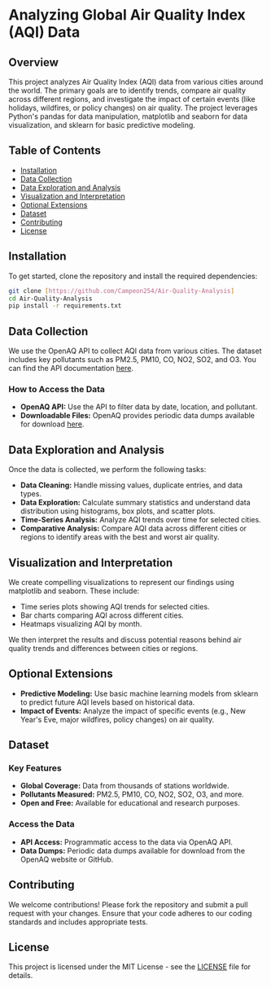 # Analyzing Global Air Quality Index (AQI) Data

## Overview

This project analyzes Air Quality Index (AQI) data from various cities around the world. The primary goals are to identify trends, compare air quality across different regions, and investigate the impact of certain events (like holidays, wildfires, or policy changes) on air quality. The project leverages Python's pandas for data manipulation, matplotlib and seaborn for data visualization, and sklearn for basic predictive modeling.

## Table of Contents
- [Installation](#installation)
- [Data Collection](#data-collection)
- [Data Exploration and Analysis](#data-exploration-and-analysis)
- [Visualization and Interpretation](#visualization-and-interpretation)
- [Optional Extensions](#optional-extensions)
- [Dataset](#dataset)
- [Contributing](#contributing)
- [License](#license)

## Installation

To get started, clone the repository and install the required dependencies:

```bash
git clone [https://github.com/Campeon254/Air-Quality-Analysis]
cd Air-Quality-Analysis
pip install -r requirements.txt
```

## Data Collection

We use the OpenAQ API to collect AQI data from various cities. The dataset includes key pollutants such as PM2.5, PM10, CO, NO2, SO2, and O3. You can find the API documentation [here](https://docs.openaq.org/).

### How to Access the Data

- **OpenAQ API:** Use the API to filter data by date, location, and pollutant.
- **Downloadable Files:** OpenAQ provides periodic data dumps available for download [here](https://openaq.org/#/download).

## Data Exploration and Analysis

Once the data is collected, we perform the following tasks:

- **Data Cleaning:** Handle missing values, duplicate entries, and data types.
- **Data Exploration:** Calculate summary statistics and understand data distribution using histograms, box plots, and scatter plots.
- **Time-Series Analysis:** Analyze AQI trends over time for selected cities.
- **Comparative Analysis:** Compare AQI data across different cities or regions to identify areas with the best and worst air quality.

## Visualization and Interpretation

We create compelling visualizations to represent our findings using matplotlib and seaborn. These include:

- Time series plots showing AQI trends for selected cities.
- Bar charts comparing AQI across different cities.
- Heatmaps visualizing AQI by month.

We then interpret the results and discuss potential reasons behind air quality trends and differences between cities or regions.

## Optional Extensions

- **Predictive Modeling:** Use basic machine learning models from sklearn to predict future AQI levels based on historical data.
- **Impact of Events:** Analyze the impact of specific events (e.g., New Year's Eve, major wildfires, policy changes) on air quality.

## Dataset

### Key Features
- **Global Coverage:** Data from thousands of stations worldwide.
- **Pollutants Measured:** PM2.5, PM10, CO, NO2, SO2, O3, and more.
- **Open and Free:** Available for educational and research purposes.

### Access the Data
- **API Access:** Programmatic access to the data via OpenAQ API.
- **Data Dumps:** Periodic data dumps available for download from the OpenAQ website or GitHub.

## Contributing

We welcome contributions! Please fork the repository and submit a pull request with your changes. Ensure that your code adheres to our coding standards and includes appropriate tests.

## License

This project is licensed under the MIT License - see the [LICENSE](LICENSE) file for details.
